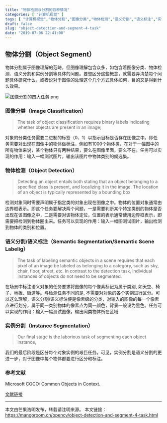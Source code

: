 ```yaml
---
title: "物体检测与分割的四种情况"
categories: [ "计算机视觉" ]
tags: [ "计算机视觉","物体分割","图像分类","物体检测","语义分割","语义标注","实例分割" ]
draft: false
slug: "object-detection-and-segment-4-task"
date: "2019-07-06 22:41:00"
---
```


## 物体分割（Object Segment）



物体分割属于图像理解的范畴，但图像理解包含众多，如包含着图像分类、物体检测、语义分割和实例分割等具体的问题。要想区分这些概念，就需要弄清楚每个问题具体研究什么，或者说对于图像的处理这个几个方式具体如何，目的又是得到什么效果。

![图像分割的四大任务.png][1]

### 图像分类（Image Classification）

> The task of object classification requires binary labels indicating whether objects are present in an image; 

对象的分类任务需要二进制的标签（0、1）以指示目标是否存在图像之中。即任务需要对出现在图像中的物体做标注，例如有1000个物体类，在对于一幅图中的所有物体来说，某个物体只有两种结果，要么在图像里面，要么不在。任务可以实现的作用：输入一幅测试图片，输出该图片中物体类别的候选集。

### 物体检测（Object Detection）

> Detecting an object entails both stating that an object belonging to a specified class is present, and localizing it in the image. The location of an object is typically represented by a bounding box

检测对象同时需要声明属于指定类的对象出现在图像之中。物体的位置对象通常由边界框表示。即这个任务要解决两个问题，一是需要判断某个特定类别的物体是否出现在该图像之中，二是需要对该物体定位，位置的表示通常使用边界框表示，即需要把检测到物体圈出来。任务可以实现的作用：输入一幅图测试图片，输出检测到物体的类别和位置。

### 语义分割/语义标注（Semantic Segmentation/Semantic Scene Labelig）

> The task of labeling semantic objects in a scene requires that each pixel of an image be labeled as belonging to a category, such as sky, chair, floor, street, etc. In contrast to the detection task, individual instances of objects do not need to be segmented.

在场景中标注语义对象的任务要求将图像的每个像素标记为属于类别, 如天空、椅子、地板、街道等。与检测任务不同的是, 不需要对对象的各个实例进行区分。可以这么理解，语义分割/语义标注便是像素级的分类，对输入的图像的每一个像素点进行划分，属于同一类别物体的像素点为同一颜色，背景一般设为黑色。任务可以实现的作用：输入一幅测试图像，输出同类物体所在区域

### 实例分割（Instance Segmentation）

> Our final stage is the laborious task of segmenting each object instance,

我们的最后阶段是区分每个对象实例的艰巨任务。可见，实例分割是语义分割的更进一步，对于图像中每个物体都要进行区分和标注。

### 参考文献

Microsoft COCO: Common Objects in Context. 

[文献链接](https://arxiv.org/pdf/1405.0312.pdf)


---

本文由芒果浩明发布，转载请注明来源。
本文链接：https://mangoroom.cn/opencv/object-detection-and-segment-4-task.html


  [1]: https://mangoroom.cn/usr/uploads/2019/07/692837248.png